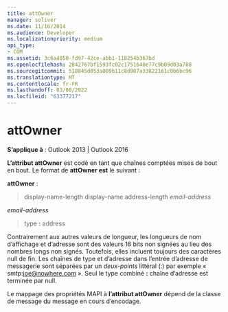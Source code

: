 ```yaml
---
title: attOwner
manager: soliver
ms.date: 11/16/2014
ms.audience: Developer
ms.localizationpriority: medium
api_type:
- COM
ms.assetid: 3c6a4050-fd97-42ce-abb1-118254b367bd
ms.openlocfilehash: 2842767bf1593fc02c1751640e77c9b09d03a788
ms.sourcegitcommit: 518845d053a009b11c8d907a33822161c0b6bc96
ms.translationtype: MT
ms.contentlocale: fr-FR
ms.lasthandoff: 03/08/2022
ms.locfileid: "63377217"
---
```

# <a name="attowner"></a>attOwner

  
  
**S’applique à** : Outlook 2013 | Outlook 2016 
  
**L’attribut attOwner** est codé en tant que chaînes comptées mises de bout en bout. Le format de **attOwner est** le suivant : 
  
 **attOwner** : 
  
> display-name-length display-name address-length  _email-address_
    
 _email-address_
  
> type **:** address 
    
Contrairement aux autres valeurs de longueur, les longueurs de nom d’affichage et d’adresse sont des valeurs 16 bits non signées au lieu des nombres longs non signés. Toutefois, elles incluent toujours des caractères null de fin. Les chaînes de type et d’adresse dans l’entrée d’adresse de messagerie sont séparées par un _deux-points_ littéral (:) par exemple « smtp:joe@nowhere.com ». Seul le type combiné **:** chaîne d’adresse est terminée par null.
  
Le mappage des propriétés MAPI à **l’attribut attOwner** dépend de la classe de message du message en cours d’encodage. 
  

